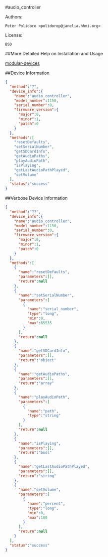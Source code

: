 #audio_controller

Authors:

    Peter Polidoro <polidorop@janelia.hhmi.org>

License:

    BSD

##More Detailed Help on Installation and Usage

[modular-devices](https://github.com/janelia-modular-devices/modular-devices)

##Device Information

```json
{
  "method":"?",
  "device_info":{
    "name":"audio_controller",
    "model_number":1150,
    "serial_number":0,
    "firmware_version":{
      "major":0,
      "minor":1,
      "patch":0
    }
  },
  "methods":[
    "resetDefaults",
    "setSerialNumber",
    "getSDCardInfo",
    "getAudioPaths",
    "playAudioPath",
    "isPlaying",
    "getLastAudioPathPlayed",
    "setVolume"
  ],
  "status":"success"
}
```

##Verbose Device Information

```json
{
  "method":"??",
  "device_info":{
    "name":"audio_controller",
    "model_number":1150,
    "serial_number":0,
    "firmware_version":{
      "major":0,
      "minor":1,
      "patch":0
    }
  },
  "methods":[
    {
      "name":"resetDefaults",
      "parameters":[],
      "return":null
    },
    {
      "name":"setSerialNumber",
      "parameters":[
        {
          "name":"serial_number",
          "type":"long",
          "min":0,
          "max":65535
        }
      ],
      "return":null
    },
    {
      "name":"getSDCardInfo",
      "parameters":[],
      "return":"object"
    },
    {
      "name":"getAudioPaths",
      "parameters":[],
      "return":"array"
    },
    {
      "name":"playAudioPath",
      "parameters":[
        {
          "name":"path",
          "type":"string"
        }
      ],
      "return":null
    },
    {
      "name":"isPlaying",
      "parameters":[],
      "return":"bool"
    },
    {
      "name":"getLastAudioPathPlayed",
      "parameters":[],
      "return":"string"
    },
    {
      "name":"setVolume",
      "parameters":[
        {
          "name":"percent",
          "type":"long",
          "min":0,
          "max":100
        }
      ],
      "return":null
    }
  ],
  "status":"success"
}
```

